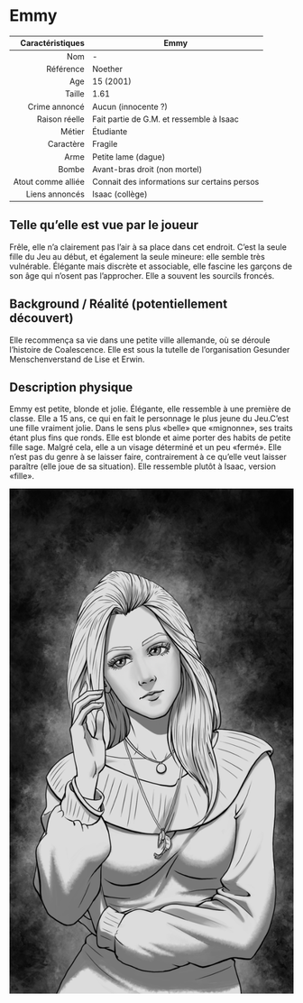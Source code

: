 # Emmy

|   Caractéristiques | Emmy                                         |
| -----------------: | -------------------------------------------- |
|                Nom | -                                            |
|          Référence | Noether                                      |
|                Age | 15 (2001)                                    |
|             Taille | 1.61                                         |
|      Crime annoncé | Aucun (innocente ?)                          |
|      Raison réelle | Fait partie de G.M. et ressemble à Isaac     |
|             Métier | Étudiante                                    |
|          Caractère | Fragile                                      |
|               Arme | Petite lame (dague)                          |
|              Bombe | Avant-bras droit (non mortel)                |
| Atout comme alliée | Connait des informations sur certains persos |
|     Liens annoncés | Isaac (collège)                              |

## Telle qu’elle est vue par le joueur

Frêle, elle n’a clairement pas l’air à sa place dans cet endroit. C’est la seule fille du Jeu au début, et également la seule mineure: elle semble très vulnérable. Élégante mais discrète et associable, elle fascine les garçons de son âge qui n’osent pas l’approcher. Elle a souvent les sourcils froncés.

## Background / Réalité (potentiellement découvert)

Elle recommença sa vie dans une petite ville allemande, où se déroule l’histoire de Coalescence. Elle est sous la tutelle de l’organisation Gesunder Menschenverstand de Lise et Erwin.

## Description physique

Emmy est petite, blonde et jolie. Élégante, elle ressemble à une première de classe. Elle a 15 ans, ce qui en fait le personnage le plus jeune du Jeu.C’est une fille vraiment jolie. Dans le sens plus «belle» que «mignonne», ses traits étant plus fins que ronds. Elle est blonde et aime porter des habits de petite fille sage. Malgré cela, elle a un visage déterminé et un peu «fermé». Elle n’est pas du genre à se laisser faire, contrairement à ce qu’elle veut laisser paraître (elle joue de sa situation). Elle ressemble plutôt à Isaac, version «fille».

![portrait de emmy](../Creations/Portraits/Emmy.png)
